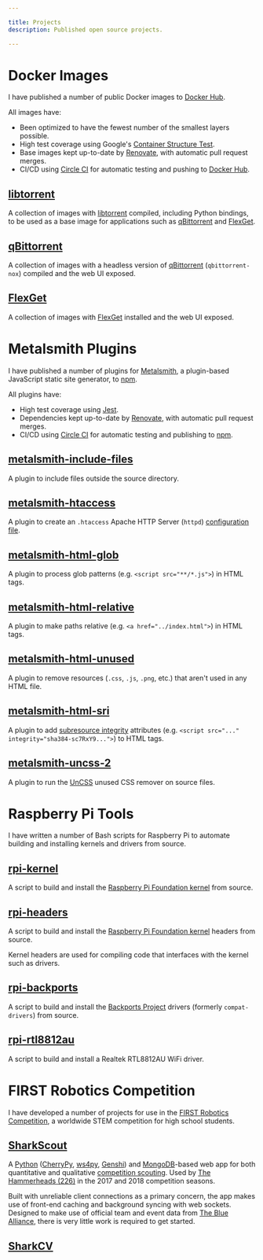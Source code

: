 ```yaml
---

title: Projects
description: Published open source projects.

---
```


# <i class="fab fa-docker"></i> Docker Images

I have published a number of public Docker images to [Docker Hub](https://hub.docker.com/u/emmercm).

All images have:

* Been optimized to have the fewest number of the smallest layers possible.
* High test coverage using Google's [Container Structure Test](https://github.com/GoogleContainerTools/container-structure-test).
* Base images kept up-to-date by [Renovate](https://renovatebot.com/), with automatic pull request merges.
* CI/CD using [Circle CI](https://circleci.com/) for automatic testing and pushing to [Docker Hub](https://hub.docker.com/u/emmercm).

## [libtorrent](https://github.com/emmercm/docker-libtorrent)

A collection of images with [libtorrent](https://www.libtorrent.org/) compiled, including Python bindings, to be used as a base image for applications such as [qBittorrent](https://github.com/emmercm/docker-qbittorrent) and [FlexGet](https://github.com/emmercm/docker-qbittorrent).

## [qBittorrent](https://github.com/emmercm/docker-qbittorrent)

A collection of images with a headless version of [qBittorrent](https://www.qbittorrent.org/) (`qbittorrent-nox`) compiled and the web UI exposed.

## [FlexGet](https://github.com/emmercm/docker-flexget)

A collection of images with [FlexGet](https://flexget.com/) installed and the web UI exposed.

# <i class="fab fa-js"></i> Metalsmith Plugins

I have published a number of plugins for [Metalsmith](https://metalsmith.io/), a plugin-based JavaScript static site generator, to [npm](https://www.npmjs.com/settings/emmercm/packages).

All plugins have:

* High test coverage using [Jest](https://jestjs.io/).
* Dependencies kept up-to-date by [Renovate](https://renovatebot.com/), with automatic pull request merges.
* CI/CD using [Circle CI](https://circleci.com/) for automatic testing and publishing to [npm](https://www.npmjs.com/settings/emmercm/packages).

## [metalsmith-include-files](https://github.com/emmercm/metalsmith-include-files)

A plugin to include files outside the source directory.

## [metalsmith-htaccess](https://github.com/emmercm/metalsmith-htaccess)

A plugin to create an `.htaccess` Apache HTTP Server (`httpd`) [configuration file](https://httpd.apache.org/docs/current/howto/htaccess.html). 

## [metalsmith-html-glob](https://github.com/emmercm/metalsmith-html-glob)

A plugin to process glob patterns (e.g. `<script src="**/*.js">`) in HTML tags.

## [metalsmith-html-relative](https://github.com/emmercm/metalsmith-html-relative)

A plugin to make paths relative (e.g. `<a href="../index.html">`) in HTML tags.

## [metalsmith-html-unused](https://github.com/emmercm/metalsmith-html-unused)

A plugin to remove resources (`.css`, `.js`, `.png`, etc.) that aren't used in any HTML file.

## [metalsmith-html-sri](https://github.com/emmercm/metalsmith-html-sri)

A plugin to add [subresource integrity](https://developer.mozilla.org/en-US/docs/Web/Security/Subresource_Integrity) attributes (e.g. `<script src="..." integrity="sha384-sc7RxY9...">`) to HTML tags.

## [metalsmith-uncss-2](https://github.com/emmercm/metalsmith-uncss-2)

A plugin to run the [UnCSS](https://github.com/uncss/uncss) unused CSS remover on source files.

# <i class="fab fa-raspberry-pi"></i> Raspberry Pi Tools

I have written a number of Bash scripts for Raspberry Pi to automate building and installing kernels and drivers from source.

## [rpi-kernel](https://github.com/emmercm/rpi-kernel)

A script to build and install the [Raspberry Pi Foundation kernel](https://github.com/raspberrypi/linux) from source.

## [rpi-headers](https://github.com/emmercm/rpi-headers)

A script to build and install the [Raspberry Pi Foundation kernel](https://github.com/raspberrypi/linux) headers from source.

Kernel headers are used for compiling code that interfaces with the kernel such as drivers.

## [rpi-backports](https://github.com/emmercm/rpi-backports)

A script to build and install the [Backports Project](https://backports.wiki.kernel.org/index.php/Main_Page) drivers (formerly `compat-drivers`) from source.

## [rpi-rtl8812au](https://github.com/emmercm/rpi-rtl8812au)

A script to build and install a Realtek RTL8812AU WiFi driver.

# <i class="far fa-robot"></i> FIRST Robotics Competition

I have developed a number of projects for use in the [FIRST Robotics Competition](https://www.firstinspires.org/robotics/frc), a worldwide STEM competition for high school students.

## [SharkScout](https://github.com/hammerhead226/SharkScout)

A [Python](https://www.python.org/) ([CherryPy](https://cherrypy.org/), [ws4py](https://ws4py.readthedocs.io/en/latest/), [Genshi](https://genshi.edgewall.org/)) and [MongoDB](https://www.mongodb.com/)\-based web app for both quantitative and qualitative [competition scouting](http://www.team358.org/files/scouting/). Used by [The Hammerheads (226)](http://hammerhead226.org/) in the 2017 and 2018 competition seasons.

Built with unreliable client connections as a primary concern, the app makes use of front-end caching and background syncing with web sockets. Designed to make use of official team and event data from [The Blue Alliance](https://www.thebluealliance.com/), there is very little work is required to get started.

## [SharkCV](https://github.com/hammerhead226/SharkCV)
